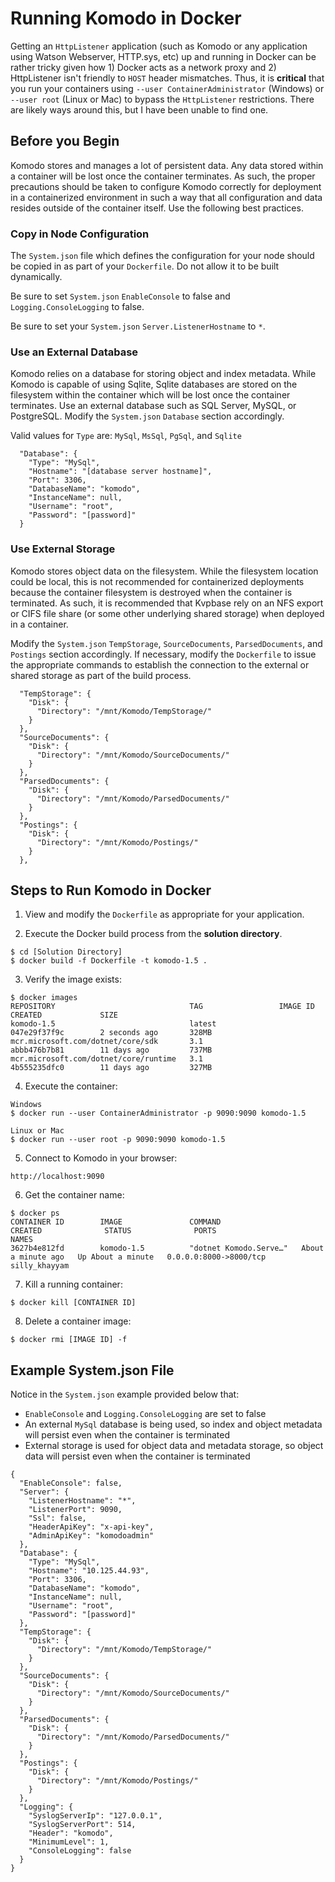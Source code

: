 # Running Komodo in Docker
 
Getting an ```HttpListener``` application (such as Komodo or any application using Watson Webserver, HTTP.sys, etc) up and running in Docker can be rather tricky given how 1) Docker acts as a network proxy and 2) HttpListener isn't friendly to ```HOST``` header mismatches.  Thus, it is **critical** that you run your containers using ```--user ContainerAdministrator``` (Windows) or ```--user root``` (Linux or Mac) to bypass the ```HttpListener``` restrictions.  There are likely ways around this, but I have been unable to find one.  

## Before you Begin

Komodo stores and manages a lot of persistent data.  Any data stored within a container will be lost once the container terminates.  As such, the proper precautions should be taken to configure Komodo correctly for deployment in a containerized environment in such a way that all configuration and data resides outside of the container itself.  Use the following best practices.

### Copy in Node Configuration

The ```System.json``` file which defines the configuration for your node should be copied in as part of your ```Dockerfile```.  Do not allow it to be built dynamically.

Be sure to set ```System.json``` ```EnableConsole``` to false and ```Logging.ConsoleLogging``` to false.

Be sure to set your ```System.json``` ```Server.ListenerHostname``` to ```*```.

### Use an External Database

Komodo relies on a database for storing object and index metadata.  While Komodo is capable of using Sqlite, Sqlite databases are stored on the filesystem within the container which will be lost once the container terminates.  Use an external database such as SQL Server, MySQL, or PostgreSQL.  Modify the ```System.json``` ```Database``` section accordingly. 

Valid values for ```Type``` are: ```MySql```, ```MsSql```, ```PgSql```, and ```Sqlite```
```
  "Database": {
    "Type": "MySql",  
    "Hostname": "[database server hostname]",
    "Port": 3306,
    "DatabaseName": "komodo",
    "InstanceName": null,
    "Username": "root",
    "Password": "[password]"
  }
```

### Use External Storage

Komodo stores object data on the filesystem.  While the filesystem location could be local, this is not recommended for containerized deployments because the container filesystem is destroyed when the container is terminated.  As such, it is recommended that Kvpbase rely on an NFS export or CIFS file share (or some other underlying shared storage) when deployed in a container.

Modify the ```System.json``` ```TempStorage```, ```SourceDocuments```, ```ParsedDocuments```, and ```Postings``` section accordingly.  If necessary, modify the ```Dockerfile``` to issue the appropriate commands to establish the connection to the external or shared storage as part of the build process.

```
  "TempStorage": {
    "Disk": {
      "Directory": "/mnt/Komodo/TempStorage/"
    }
  },
  "SourceDocuments": {
    "Disk": {
      "Directory": "/mnt/Komodo/SourceDocuments/"
    }
  },
  "ParsedDocuments": {
    "Disk": {
      "Directory": "/mnt/Komodo/ParsedDocuments/"
    }
  },
  "Postings": {
    "Disk": {
      "Directory": "/mnt/Komodo/Postings/"
    }
  },
```

## Steps to Run Komodo in Docker

1) View and modify the ```Dockerfile``` as appropriate for your application.

2) Execute the Docker build process from the **solution directory**.
```
$ cd [Solution Directory]
$ docker build -f Dockerfile -t komodo-1.5 .
```

3) Verify the image exists:
```
$ docker images
REPOSITORY                              TAG                 IMAGE ID            CREATED             SIZE
komodo-1.5                              latest              047e29f37f9c        2 seconds ago       328MB
mcr.microsoft.com/dotnet/core/sdk       3.1                 abbb476b7b81        11 days ago         737MB
mcr.microsoft.com/dotnet/core/runtime   3.1                 4b555235dfc0        11 days ago         327MB
```
 
4) Execute the container:
```
Windows
$ docker run --user ContainerAdministrator -p 9090:9090 komodo-1.5

Linux or Mac 
$ docker run --user root -p 9090:9090 komodo-1.5
```

5) Connect to Komodo in your browser: 
```
http://localhost:9090
```

6) Get the container name:
```
$ docker ps
CONTAINER ID        IMAGE               COMMAND                  CREATED              STATUS              PORTS                    NAMES
3627b4e812fd        komodo-1.5          "dotnet Komodo.Serve…"   About a minute ago   Up About a minute   0.0.0.0:8000->8000/tcp   silly_khayyam
```

7) Kill a running container:
```
$ docker kill [CONTAINER ID]
```

8) Delete a container image:
```
$ docker rmi [IMAGE ID] -f
```

## Example System.json File

Notice in the ```System.json``` example provided below that:

- ```EnableConsole``` and ```Logging.ConsoleLogging``` are set to false
- An external ```MySql``` database is being used, so index and object metadata will persist even when the container is terminated
- External storage is used for object data and metadata storage, so object data will persist even when the container is terminated

```
{
  "EnableConsole": false,
  "Server": {
    "ListenerHostname": "*",
    "ListenerPort": 9090,
    "Ssl": false,
    "HeaderApiKey": "x-api-key",
    "AdminApiKey": "komodoadmin"
  },
  "Database": {
    "Type": "MySql",  
    "Hostname": "10.125.44.93",
    "Port": 3306,
    "DatabaseName": "komodo",
    "InstanceName": null,
    "Username": "root",
    "Password": "[password]"
  },
  "TempStorage": {
    "Disk": {
      "Directory": "/mnt/Komodo/TempStorage/"
    }
  },
  "SourceDocuments": {
    "Disk": {
      "Directory": "/mnt/Komodo/SourceDocuments/"
    }
  },
  "ParsedDocuments": {
    "Disk": {
      "Directory": "/mnt/Komodo/ParsedDocuments/"
    }
  },
  "Postings": {
    "Disk": {
      "Directory": "/mnt/Komodo/Postings/"
    }
  },
  "Logging": {
    "SyslogServerIp": "127.0.0.1",
    "SyslogServerPort": 514,
    "Header": "komodo",
    "MinimumLevel": 1,
    "ConsoleLogging": false
  }
}
```
